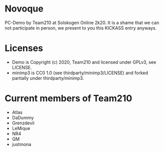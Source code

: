 # Novoque
PC-Demo by Team210 at Solskogen Online 2k20. It is a shame that we can not participate in person,
we present to you this KICKASS entry anyways.

# Licenses
* Demo is Copyright (c) 2020, Team210 and licensed under GPLv3, see LICENSE.
* minimp3 is CC0 1.0 (see thirdparty/minimp3/LICENSE) and forked partially under thirdparty/minimp3.

# Current members of Team210
* Atlas
* DaDummy
* Grenzdevil
* LeMique
* NR4
* QM
* justmona